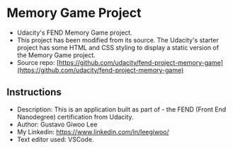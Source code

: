 # Memory Game Project
- Udacity's FEND Memory Game project.
- This project has been modified from its source. The Udacity's starter project has some HTML and CSS styling to display a static version of the Memory Game project.
- Source repo: [https://github.com/udacity/fend-project-memory-game](https://github.com/udacity/fend-project-memory-game)

## Instructions
- Description: This is an application built as part of - the FEND (Front End Nanodegree) certification from Udacity.
- Author: Gustavo Giwoo Lee
- My Linkedin: https://www.linkedin.com/in/leegiwoo/
- Text editor used: VSCode.
